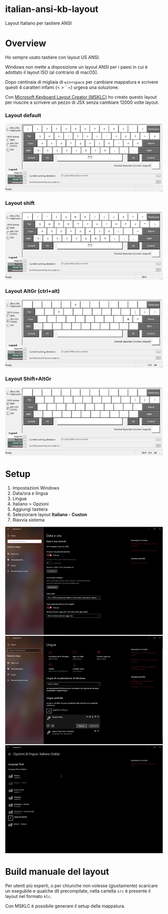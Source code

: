 # italian-ansi-kb-layout

Layout Italiano per tastiere ANSI

# Overview
Ho sempre usato tastiere con layout US ANSI.

Windows non mette a disposizione un layout ANSI per i paesi in cui è adottato il layout ISO (al contrario di macOS).

Dopo centinaia di migliaia di `win+space` per cambiare mappatura e scrivere questi 4 caratteri infami (< > ` ~) urgeva una soluzione.

Con [Microsoft Keyboard Layout Creator (MSKLC)](https://www.microsoft.com/en-us/download/details.aspx?id=102134) ho creato questo layout
per riuscire a scrivere un pezzo di JSX senza cambiare 12000 volte layout.

### Layout default
![layout1](/img/layout.jpg)

### Layout shift
![layout1](/img/LayoutShft.jpg)

### Layout AltGr (ctrl+alt)
![layout1](/img/layoutAltGr.jpg)

### Layout Shift+AltGr
![layout1](/img/layoutShftAltGr.jpg)


# Setup

1. Impostazioni Windows
2. Data/ora e lingua
3. Lingua
4. Italiano > Opzioni
5. Aggiungi tastiera
6. Selezionare layout **Italiano - Custon**
7. Riavvia sistema

![setup1](/img/setup-1.png?raw=true)
![setup2](/img/setup-2.png?raw=true)
![setup3](/img/setup-3.png?raw=true)

# Build manuale del layout

Per utenti più esperti, o per chiunche non volesse (giustamente) scaricare un esegubile e qualche dll precompilate, nella cartella `src` è presente il layout nel formato `klc`.

Con MSKLC è possibile generare il setup della mappatura.
